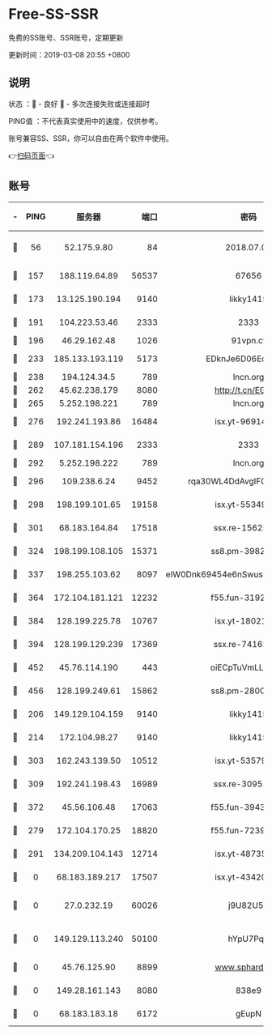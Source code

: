 # Free-SS-SSR

免费的SS账号、SSR账号，定期更新

更新时间：2019-03-08 20:55 +0800

## 说明

状态     ：🙂 - 良好 🙁 - 多次连接失败或连接超时

PING值   ：不代表真实使用中的速度，仅供参考。

账号兼容SS、SSR，你可以自由在两个软件中使用。

👉[扫码页面](https://liesauer.github.io/Free-SS-SSR/)👈

## 账号

|-|PING|服务器|端口|密码|加密方式|区域|
|:----:|:----:|:-----:|-----:|:----:|:----:|:----:|
|🙂|56|52.175.9.80|84|2018.07.07|chacha20-ietf-poly1305|HK|
|🙂|157|188.119.64.89|56537|67656|aes-256-cfb|RU|
|🙂|173|13.125.190.194|9140|likky1415|aes-256-cfb|KR|
|🙂|191|104.223.53.46|2333|2333|aes-256-cfb|US|
|🙂|196|46.29.162.48|1026|91vpn.cf|rc4-md5|RU|
|🙂|233|185.133.193.119|5173|EDknJe6D06EoWDaw|aes-256-cfb|US|
|🙂|238|194.124.34.5|789|lncn.org|rc4|JP|
|🙂|262|45.62.238.179|8080|http://t.cn/EGJIyrl|rc4-md5|CA|
|🙂|265|5.252.198.221|789|lncn.org|rc4|JP|
|🙂|276|192.241.193.86|16484|isx.yt-96914797|aes-256-cfb|US|
|🙂|289|107.181.154.196|2333|2333|aes-256-cfb|US|
|🙂|292|5.252.198.222|789|lncn.org|rc4|JP|
|🙂|296|109.238.6.24|9452|rqa30WL4DdAvgIFG6Fs3znzTa|aes-256-cfb|FR|
|🙂|298|198.199.101.65|19158|isx.yt-55349354|aes-256-cfb|US|
|🙂|301|68.183.164.84|17518|ssx.re-15625176|aes-256-cfb|US|
|🙂|324|198.199.108.105|15371|ss8.pm-39823085|aes-256-cfb|US|
|🙂|337|198.255.103.62|8097|eIW0Dnk69454e6nSwuspv9DmS201tQ0D|aes-256-cfb|US|
|🙂|364|172.104.181.121|12232|f55.fun-31925719|aes-256-cfb|SG|
|🙂|384|128.199.225.78|10767|isx.yt-18021882|aes-256-cfb|SG|
|🙂|394|128.199.129.239|17369|ssx.re-74162614|aes-256-cfb|SG|
|🙂|452|45.76.114.190|443|oiECpTuVmLLxk4Ts|aes-256-cfb|AU|
|🙂|456|128.199.249.61|15862|ss8.pm-28005888|aes-256-cfb|SG|
|🙂|206|149.129.104.159|9140|likky1415|aes-256-cfb|CN|
|🙂|214|172.104.98.27|9140|likky1415|aes-256-cfb|JP|
|🙂|303|162.243.139.50|10512|isx.yt-53579269|aes-256-cfb|US|
|🙂|309|192.241.198.43|16989|ssx.re-30951670|aes-256-cfb|US|
|🙂|372|45.56.106.48|17063|f55.fun-39436500|aes-256-cfb|US|
|🙁|279|172.104.170.25|18820|f55.fun-72397693|aes-256-cfb|SG|
|🙁|291|134.209.104.143|12714|isx.yt-48735563|aes-256-cfb|SG|
|🙁|0|68.183.189.217|17507|isx.yt-43420762|aes-256-cfb|SG|
|🙁|0|27.0.232.19|60026|j9U82U53|xchacha20-ietf-poly1305|HK|
|🙁|0|149.129.113.240|50100|hYpU7PqP|chacha20-ietf-poly1305|CN|
|🙁|0|45.76.125.90|8899|www.sphard.com|aes-256-cfb|AU|
|🙁|0|149.28.161.143|8080|838e9|aes-256-cfb|AU|
|🙁|0|68.183.183.18|6172|gEupN|aes-256-cfb|SG|
